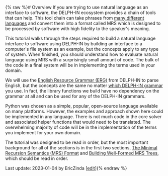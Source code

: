 {% raw %}# Overview
If you are trying to use natural language as an interface to software, the DELPH-IN ecosystem provides a chain of tools that can help. This tool chain can take phrases from [many different languages](../NorsourceTop) and convert them into a format called MRS which is designed to be processed by software with high fidelity to the speaker's meaning.

This tutorial walks through the steps required to build a natural language interface to software using DELPH-IN by building an interface to a computer's file system as an example, but the concepts apply to any type of system. When finished, you should understand how to evaluate natural language using MRS with a surprisingly small amount of code. The bulk of the code in a final system will be in implementing the terms used in your domain.

We will use the [English Resource Grammar (ERG)](../ErgTop) from DELPH-IN to parse English, but the concepts are the same no matter [which DELPH-IN grammar](../NorsourceTop) you use.  In fact, the library functions we build have no dependency on the grammar at all and can be used for any of the DELPH-IN grammars.

Python was chosen as a simple, popular, open-source language available on many platforms. However, the examples and approach shown here could be implemented in any language. There is not much code in the core solver and associated helper functions that would need to be translated. The overwhelming majority of code will be in the implementation of the terms you implement for your own domain.

The tutorial was designed to be read in order, but the most important background for all of the sections is in the first two sections, [The Minimal Recursion Semantics (MRS) Format](../devhowtoMRS) and [Building Well-Formed MRS Trees](../devhowtoWellFormedTree), which should be read in order. 

Last update: 2023-01-04 by EricZinda [[edit](https://github.com/ericzinda/Perplexity/edit/main/docs/devhowto/devhowtoOverview.md)]{% endraw %}